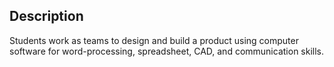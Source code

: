## Description

Students work as teams to design and build a product using computer software for word-processing, spreadsheet, CAD, and communication skills.
